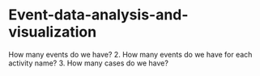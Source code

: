 # Event-data-analysis-and-visualization
How many events do we have? 2. How many events do we have for each activity name? 3. How many cases do we have?
